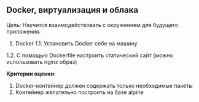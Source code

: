 ## Docker, виртуализация и облака
Цель: Научится взаимодействовать с окружением для будущего приложения.
1. Docker
1.1. Установить Docker себе на машину

1.2. С помощью Dockerfile настроить статический сайт (можно использовать nginx образ)



**Критерии оценки:** 
1. Docker-контейнер должен содержать только необходимые пакеты
2. Контейнер желательно построить на базе alpine